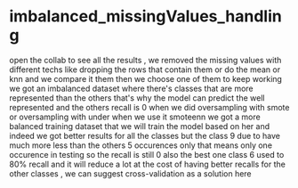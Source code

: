 # imbalanced_missingValues_handling
open the collab to see all the results , we removed the missing values with different techs like dropping the rows that contain them or do the mean or knn and we compare it them then we choose one of them to keep working we got an imbalanced dataset where there's classes that are more represented than the others that's why the model can predict the well represented and the others recall is 0 when we did oversampling with smote or oversampling with under when we use it smoteenn we got a more balanced training dataset that we will train the model based on her and indeed we got better results for all the classes but the class 9 due to have much more less than the others 5 occurences only that means only one occurence in testing so the recall is still 0 also the best one class 6 used to 80% recall and it will reduce a lot at the cost of having better recalls for the other classes , we can suggest cross-validation as a solution here 
